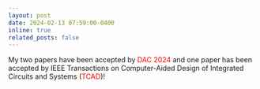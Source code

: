 ```yaml
---
layout: post
date: 2024-02-13 07:59:00-0400
inline: true
related_posts: false
---
```


My two papers have been accepted by <span style="color : red">DAC 2024</span> and one paper has been accepted by IEEE Transactions on Computer-Aided Design of Integrated Circuits and Systems (<span style="color : red">TCAD</span>)!
